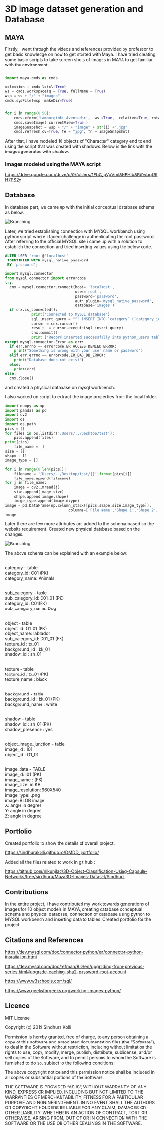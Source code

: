 # 3D Image dataset generation and Database

## MAYA

Firstly, i went through the videos and references provided by professor to get basic knowledge on how to get started with Maya. I have tried creating some basic scripts to take screen shots of images in MAYA to get familiar with the environment.

```python

import maya.cmds as cmds 

selection = cmds.ls(sl=True)
ws = cmds.workspace(q = True, fullName = True)
wsp = ws + "/" + "images"
cmds.sysFile(wsp, makeDir=True)


for i in range(0,50):
    cmds.xform('Lamborginhi_Aventador',  ws =True,  relative=True, rotation=(45, 45, 45) )
    cmds.saveImage( currentView=True )
    imageSnapshot = wsp + "/" + "image" + str(i) +".jpg"
    cmds.refresh(cv=True, fe = "jpg", fn = imageSnapshot)

```


After that, i have modeled 10 objects of "Character" category end to end using the script that was created  with shadows. Below is the link with the images generated with shadow. 

### Images modeled using the MAYA script

https://drive.google.com/drive/u/0/folders/1FbC_pVgVmi8HFHlb8RtDvbqfBIH7PS2y

## Database

In database part, we came up with the initial conceptual database schema as below.

![Branching](https://raw.githubusercontent.com/nikunjlad/3D-Object-Classification-Using-Capsule-Networks/sindhura/Maya3D-Images-Dataset/Sindhura/Images_ERDiagram.png)

Later, we tried establishing connection with MYSQL workbench using python script where i faced challenge in authenticating the root password. After referring to the official MYSQL site i came up with a solution to establish the connection and tried inserting values using the below code.

```sql
ALTER USER 'root'@'localhost'
 IDENTIFIED WITH mysql_native_password
 BY 'password';
```

```python
import mysql.connector
from mysql.connector import errorcode
try:
  cnx = mysql.connector.connect(host= 'localhost',
                                user='root',
                                password='password',
                                auth_plugin='mysql_native_password',
                                database='images')
  if cnx.is_connected():
            print('Connected to MySQL database')
            sql_insert_query = """ INSERT INTO `category` (`category_id`, `category_name`) VALUES (1,'Animals')"""
            cursor = cnx.cursor()
            result  = cursor.execute(sql_insert_query)
            cnx.commit()
            print ("Record inserted successfully into python_users table")
except mysql.connector.Error as err:
  if err.errno == errorcode.ER_ACCESS_DENIED_ERROR:
    print("Something is wrong with your user name or password")
  elif err.errno == errorcode.ER_BAD_DB_ERROR:
    print("Database does not exist")
  else:
    print(err)
else:
  cnx.close()

```
and created a physical database on mysql workbench. 

I also worked on script to extract the image properties from the local folder. 


```python
import numpy as np
import pandas as pd
import cv2
import os
import os.path
pics = []
for files in os.listdir('/Users/../Desktop/test'):
    pics.append(files)
print(pics)
    file_name = []
size = []
shape = []
image_type = []

for i in range(0,len(pics)):
    filename = '/Users/../Desktop/test/{}'.format(pics[i])
    file_name.append(filename)
for j in file_name:
    image = cv2.imread(j)
    size.append(image.size)
    shape.append(image.shape)
    image_type.append(image.dtype)
image = pd.DataFrame(np.column_stack([pics,shape,size,image_type]),
                             columns=['File Name','Shape 1','Shape 2','Shape 3','Size','Type'])
image
```



Later there are few more attributes are added to the schema based on the website requirement. Created new physical database based on the changes.

![Branching](https://raw.githubusercontent.com/nikunjlad/3D-Object-Classification-Using-Capsule-Networks/sindhura/Maya3D-Images-Dataset/Sindhura/Final_schema.png)

The above schema can be explained with an example below:


<br> category - table 
<br> category_id: C01 (PK) 
<br> category_name: Animals 


<br> sub_category - table
<br> sub_category_id: C01_01 (PK)
<br> category_id: C01(FK)
<br> sub_category_name: Dog


<br> object - table
<br> object_id: O1_01 (PK)
<br> object_name: labrador
<br> sub_category_id: C01_01 (FK)
<br> texture_id : tx_01
<br> background_id : bk_01
<br> shadow_id : sh_01


<br> texture - table
<br> texture_id : tx_01 (PK)
<br> texture_name : black


<br> background - table
<br> background_id : bk_01 (PK)
<br> background_name : white


<br> shadow - table
<br> shadow_id : sh_01 (PK)
<br> shadow_presence : yes


<br> object_image_junction - table
<br> image_id : I01
<br> object_id : O1_01


<br> image_data - TABLE
<br> image_id: I01 (PK)
<br> image_name : (FK)
<br> image_size: in KB
<br> image_resolution: 960X540
<br> image_type: .png
<br> image: BLOB image
<br> X: angle in degree
<br> Y: angle in degree
<br> Z: angle in degree


## Portfolio

Created portfolio to show the details of overall project.

https://sindhurakolli.github.io/DMDD_portfolio/

Added all the files related to work in git hub : 

https://github.com/nikunjlad/3D-Object-Classification-Using-Capsule-Networks/tree/sindhura/Maya3D-Images-Dataset/Sindhura 


## Contributions

In the entire project, i have contributed my work towards generations of images for 10 object models in MAYA, creating database conceptual schema and physical database, connection of database using python to MYSQL workbench and inserting data to tables. Created portfolio for the project.

## Citations and References

https://dev.mysql.com/doc/connector-python/en/connector-python-installation.html 

https://dev.mysql.com/doc/refman/8.0/en/upgrading-from-previous-series.html#upgrade-caching-sha2-password-root-account 

https://www.w3schools.com/sql/

https://www.geeksforgeeks.org/working-images-python/


## Licence

MIT License

Copyright (c) 2019 Sindhura Kolli

Permission is hereby granted, free of charge, to any person obtaining a copy of this software and associated documentation files (the “Software”), to deal in the Software without restriction, including without limitation the rights to use, copy, modify, merge, publish, distribute, sublicense, and/or sell copies of the Software, and to permit persons to whom the Software is furnished to do so, subject to the following conditions:

The above copyright notice and this permission notice shall be included in all copies or substantial portions of the Software.

THE SOFTWARE IS PROVIDED “AS IS”, WITHOUT WARRANTY OF ANY KIND, EXPRESS OR IMPLIED, INCLUDING BUT NOT LIMITED TO THE WARRANTIES OF MERCHANTABILITY, FITNESS FOR A PARTICULAR PURPOSE AND NONINFRINGEMENT. IN NO EVENT SHALL THE AUTHORS OR COPYRIGHT HOLDERS BE LIABLE FOR ANY CLAIM, DAMAGES OR OTHER LIABILITY, WHETHER IN AN ACTION OF CONTRACT, TORT OR OTHERWISE, ARISING FROM, OUT OF OR IN CONNECTION WITH THE SOFTWARE OR THE USE OR OTHER DEALINGS IN THE SOFTWARE.
